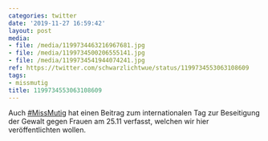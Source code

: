 ```yaml
---
categories: twitter
date: '2019-11-27 16:59:42'
layout: post
media:
- file: /media/1199734463216967681.jpg
- file: /media/1199734500206555141.jpg
- file: /media/1199734541944074241.jpg
ref: https://twitter.com/schwarzlichtwue/status/1199734553063108609
tags:
- missmutig
title: 1199734553063108609
---
```

Auch [#MissMutig](/t/missmutig) hat einen Beitrag zum internationalen Tag zur Beseitigung der Gewalt gegen Frauen am 25.11 verfasst, welchen wir hier veröffentlichten wollen. 